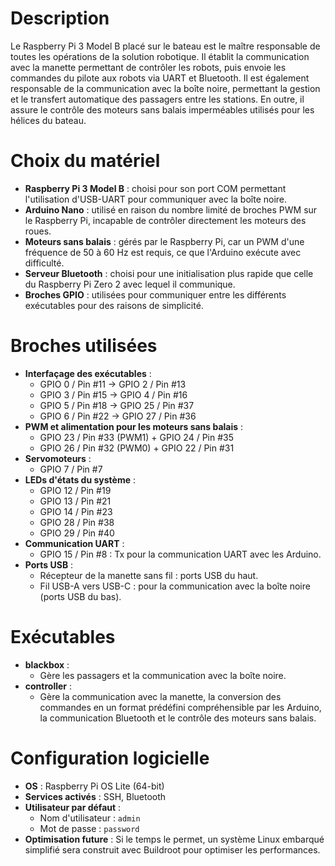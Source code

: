 # Description
Le Raspberry Pi 3 Model B placé sur le bateau est le maître responsable de toutes les opérations de la solution robotique. Il établit la communication avec la manette permettant de contrôler les robots, puis envoie les commandes du pilote aux robots via UART et Bluetooth. Il est également responsable de la communication avec la boîte noire, permettant la gestion et le transfert automatique des passagers entre les stations. En outre, il assure le contrôle des moteurs sans balais imperméables utilisés pour les hélices du bateau.

# Choix du matériel
- **Raspberry Pi 3 Model B** : choisi pour son port COM permettant l'utilisation d'USB-UART pour communiquer avec la boîte noire.
- **Arduino Nano** : utilisé en raison du nombre limité de broches PWM sur le Raspberry Pi, incapable de contrôler directement les moteurs des roues.
- **Moteurs sans balais** : gérés par le Raspberry Pi, car un PWM d'une fréquence de 50 à 60 Hz est requis, ce que l'Arduino exécute avec difficulté.
- **Serveur Bluetooth** : choisi pour une initialisation plus rapide que celle du Raspberry Pi Zero 2 avec lequel il communique.
- **Broches GPIO** : utilisées pour communiquer entre les différents exécutables pour des raisons de simplicité.

# Broches utilisées
- **Interfaçage des exécutables** :
  - GPIO 0 / Pin #11 -> GPIO 2 / Pin #13
  - GPIO 3 / Pin #15 -> GPIO 4 / Pin #16
  - GPIO 5 / Pin #18 -> GPIO 25 / Pin #37
  - GPIO 6 / Pin #22 -> GPIO 27 / Pin #36
- **PWM et alimentation pour les moteurs sans balais** :
  - GPIO 23 / Pin #33 (PWM1) + GPIO 24 / Pin #35
  - GPIO 26 / Pin #32 (PWM0) + GPIO 22 / Pin #31
- **Servomoteurs** :
  - GPIO 7 / Pin #7
- **LEDs d'états du système** :
  - GPIO 12 / Pin #19
  - GPIO 13 / Pin #21
  - GPIO 14 / Pin #23
  - GPIO 28 / Pin #38
  - GPIO 29 / Pin #40
- **Communication UART** :
  - GPIO 15 / Pin #8 : Tx pour la communication UART avec les Arduino.
- **Ports USB** :
  - Récepteur de la manette sans fil : ports USB du haut.
  - Fil USB-A vers USB-C : pour la communication avec la boîte noire (ports USB du bas).

# Exécutables
- **blackbox** :
  - Gère les passagers et la communication avec la boîte noire.
- **controller** :
  - Gère la communication avec la manette, la conversion des commandes en un format prédéfini compréhensible par les Arduino, la communication Bluetooth et le contrôle des moteurs sans balais.

# Configuration logicielle
- **OS** : Raspberry Pi OS Lite (64-bit)
- **Services activés** : SSH, Bluetooth
- **Utilisateur par défaut** :
  - Nom d'utilisateur : `admin`
  - Mot de passe : `password`
- **Optimisation future** : Si le temps le permet, un système Linux embarqué simplifié sera construit avec Buildroot pour optimiser les performances.
